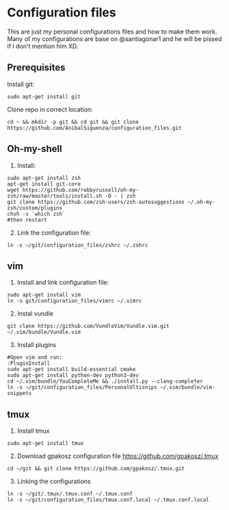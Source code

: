 # Configuration files
This are just my personal configurations files and how to make them work. Many of my configurations are base on @santiagonar1 and he will be pissed if I don't mention him XD.

## Prerequisites
Install git:
```
sudo apt-get install git
```

Clone repo in correct location:
```
cd ~ && mkdir -p git && cd git && git clone https://github.com/AnibalSiguenza/configuration_files.git
```

## Oh-my-shell

1. Install:

```
sudo apt-get install zsh
apt-get install git-core
wget https://github.com/robbyrussell/oh-my-zsh/raw/master/tools/install.sh -O - | zsh
git clone https://github.com/zsh-users/zsh-autosuggestions ~/.oh-my-zsh/custom/plugins
chsh -s `which zsh`
#then restart
```
2. Link the configuration file:

```
ln -s ~/git/configuration_files/zshrc ~/.zshrc
```

## vim

1. Install and link configuration file:
```
sudo apt-get install vim
ln -s git/configuration_files/vimrc ~/.vimrc
```

2. Instal vundle

```
git clone https://github.com/VundleVim/Vundle.vim.git ~/.vim/bundle/Vundle.vim
```

3. Install plugins

```
#Open vim and run:
:PluginInstall
sudo apt-get install build-essential cmake
sudo apt-get install python-dev python3-dev
cd ~/.vim/bundle/YouCompleteMe && ./install.py --clang-completer
ln -s ~/git/configuration_files/PersonalUltisnips ~/.vim/bundle/vim-snippets
```

## tmux

1. Install tmux

```
sudo apt-get install tmux
```

2. Download gpakosz configuration file https://github.com/gpakosz/.tmux

```
cd ~/git && git clone https://github.com/gpakosz/.tmux.git 
```

3. Linking the configurations 
```
ln -s ~/git/.tmux/.tmux.conf ~/.tmux.conf
ln -s ~/git/configuration_files/tmux.conf.local ~/.tmux.conf.local
```
